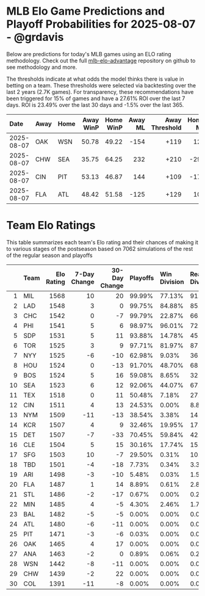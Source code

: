 # MLB Elo Game Predictions and Playoff Probabilities for 2025-08-07 - @grdavis
Below are predictions for today's MLB games using an ELO rating methodology. Check out the full [mlb-elo-advantage](https://github.com/grdavis/mlb-elo-advantage) repository on github to see methodology and more.

The thresholds indicate at what odds the model thinks there is value in betting on a team. These thresholds were selected via backtesting over the last 2 years (2.7K games). For transparency, these recommendations have been triggered for 15% of games and have a 27.61% ROI over the last 7 days. ROI is 23.49% over the last 30 days and -1.5% over the last 365.

| Date       | Away   | Home   |   Away WinP |   Home WinP |   Away ML |   Away Threshold |   Home ML |   Home Threshold |
|:-----------|:-------|:-------|------------:|------------:|----------:|-----------------:|----------:|-----------------:|
| 2025-08-07 | OAK    | WSN    |       50.78 |       49.22 |      -154 |             +119 |       126 |             +126 |
| 2025-08-07 | CHW    | SEA    |       35.75 |       64.25 |       232 |             +210 |      -294 |             -137 |
| 2025-08-07 | CIN    | PIT    |       53.13 |       46.87 |       144 |             +109 |      -176 |             +137 |
| 2025-08-07 | FLA    | ATL    |       48.42 |       51.58 |      -125 |             +129 |       103 |             +115 |

# Team Elo Ratings
This table summarizes each team's Elo rating and their chances of making it to various stages of the postseason based on 7062 simulations of the rest of the regular season and playoffs

|    | Team   |   Elo Rating |   7-Day Change |   30-Day Change | Playoffs   | Win Division   | Reach Div. Rd.   | Reach CS   | Reach WS   | Win WS   |
|---:|:-------|-------------:|---------------:|----------------:|:-----------|:---------------|:-----------------|:-----------|:-----------|:---------|
|  1 | MIL    |         1568 |             10 |              20 | 99.99%     | 77.13%         | 91.87%           | 56.91%     | 35.91%     | 25.13%   |
|  2 | LAD    |         1548 |              3 |               0 | 99.75%     | 84.88%         | 85.20%           | 46.11%     | 21.40%     | 13.06%   |
|  3 | CHC    |         1542 |              0 |              -7 | 99.79%     | 22.87%         | 66.45%           | 28.75%     | 13.96%     | 8.40%    |
|  4 | PHI    |         1541 |              5 |               6 | 98.97%     | 96.01%         | 72.98%           | 36.90%     | 16.79%     | 9.91%    |
|  5 | SDP    |         1531 |              5 |              11 | 93.88%     | 14.78%         | 45.62%           | 18.99%     | 8.16%      | 4.46%    |
|  6 | TOR    |         1525 |              3 |               9 | 97.71%     | 81.97%         | 87.98%           | 47.39%     | 25.09%     | 9.71%    |
|  7 | NYY    |         1525 |             -6 |             -10 | 62.98%     | 9.03%          | 36.08%           | 17.42%     | 9.18%      | 3.47%    |
|  8 | HOU    |         1524 |              0 |             -13 | 91.70%     | 48.70%         | 68.58%           | 35.94%     | 18.55%     | 7.08%    |
|  9 | BOS    |         1524 |              5 |              16 | 59.08%     | 8.65%          | 32.51%           | 16.54%     | 9.03%      | 3.21%    |
| 10 | SEA    |         1523 |              6 |              12 | 92.06%     | 44.07%         | 67.20%           | 34.79%     | 17.26%     | 6.91%    |
| 11 | TEX    |         1518 |              0 |              11 | 50.48%     | 7.18%          | 27.39%           | 12.57%     | 6.33%      | 2.07%    |
| 12 | CIN    |         1511 |              4 |              13 | 24.53%     | 0.00%          | 8.88%            | 3.04%      | 1.01%      | 0.62%    |
| 13 | NYM    |         1509 |            -11 |             -13 | 38.54%     | 3.38%          | 14.19%           | 4.80%      | 1.50%      | 0.67%    |
| 14 | KCR    |         1507 |              4 |               9 | 32.46%     | 19.95%         | 17.32%           | 7.38%      | 2.75%      | 0.76%    |
| 15 | DET    |         1507 |             -7 |             -33 | 70.45%     | 59.84%         | 42.18%           | 19.34%     | 8.35%      | 2.92%    |
| 16 | CLE    |         1504 |              5 |              15 | 30.16%     | 17.74%         | 15.48%           | 6.68%      | 2.61%      | 0.86%    |
| 17 | SFG    |         1503 |             10 |              -7 | 29.50%     | 0.31%          | 10.11%           | 3.30%      | 0.96%      | 0.41%    |
| 18 | TBD    |         1501 |             -4 |             -18 | 7.73%      | 0.34%          | 3.33%            | 1.43%      | 0.64%      | 0.21%    |
| 19 | ARI    |         1498 |             -3 |             -10 | 5.48%      | 0.03%          | 1.57%            | 0.55%      | 0.14%      | 0.03%    |
| 20 | FLA    |         1487 |              1 |              14 | 8.89%      | 0.61%          | 2.86%            | 0.61%      | 0.16%      | 0.06%    |
| 21 | STL    |         1486 |             -2 |             -17 | 0.67%      | 0.00%          | 0.25%            | 0.04%      | 0.01%      | 0.00%    |
| 22 | MIN    |         1485 |              4 |              -5 | 4.30%      | 2.46%          | 1.73%            | 0.48%      | 0.21%      | 0.04%    |
| 23 | BAL    |         1482 |             -5 |              -5 | 0.00%      | 0.00%          | 0.00%            | 0.00%      | 0.00%      | 0.00%    |
| 24 | ATL    |         1480 |             -6 |             -11 | 0.00%      | 0.00%          | 0.00%            | 0.00%      | 0.00%      | 0.00%    |
| 25 | PIT    |         1471 |             -3 |              -6 | 0.03%      | 0.00%          | 0.00%            | 0.00%      | 0.00%      | 0.00%    |
| 26 | OAK    |         1465 |              4 |              17 | 0.00%      | 0.00%          | 0.00%            | 0.00%      | 0.00%      | 0.00%    |
| 27 | ANA    |         1463 |             -2 |               0 | 0.89%      | 0.06%          | 0.23%            | 0.03%      | 0.00%      | 0.00%    |
| 28 | WSN    |         1442 |             -8 |             -11 | 0.00%      | 0.00%          | 0.00%            | 0.00%      | 0.00%      | 0.00%    |
| 29 | CHW    |         1439 |             -2 |              22 | 0.00%      | 0.00%          | 0.00%            | 0.00%      | 0.00%      | 0.00%    |
| 30 | COL    |         1391 |            -11 |              -8 | 0.00%      | 0.00%          | 0.00%            | 0.00%      | 0.00%      | 0.00%    |
